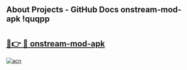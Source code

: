## About Projects - GitHub Docs onstream-mod-apk !quqpp

# <h2><a href="https://andorid.site?title=onstream-mod-apk&ref=13PRO">🔗👉 🔴 onstream-mod-apk</a></h2>

[![acn](https://github.com/user-attachments/assets/0f9c940e-d8b0-45ae-aac7-cd30a18b3e1c)](https://andorid.site?title=onstream-mod-apk&ref=13PRO)

